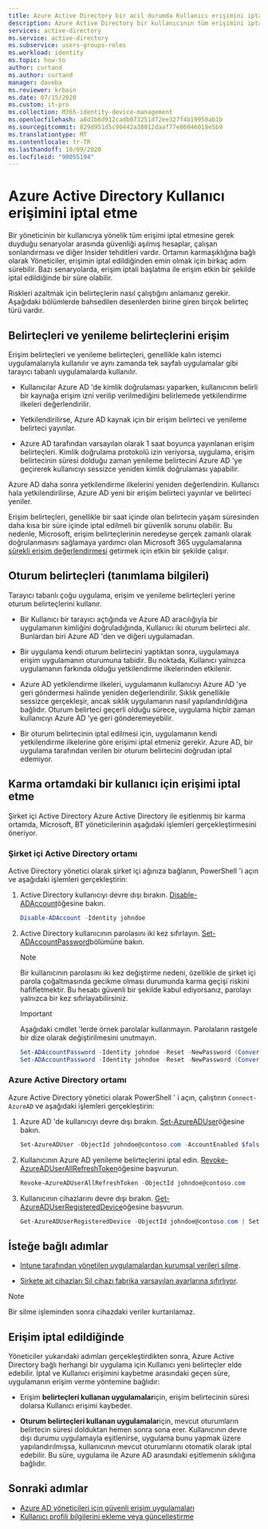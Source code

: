 ```yaml
---
title: Azure Active Directory bir acil durumda Kullanıcı erişimini iptal etme | Microsoft Docs
description: Azure Active Directory bir kullanıcının tüm erişimini iptal etme
services: active-directory
ms.service: active-directory
ms.subservice: users-groups-roles
ms.workload: identity
ms.topic: how-to
author: curtand
ms.author: curtand
manager: daveba
ms.reviewer: krbain
ms.date: 07/15/2020
ms.custom: it-pro
ms.collection: M365-identity-device-management
ms.openlocfilehash: a8d1b6d912cadb073251d72ee327f4b19950ab1b
ms.sourcegitcommit: 829d951d5c90442a38012daaf77e86046018e5b9
ms.translationtype: MT
ms.contentlocale: tr-TR
ms.lasthandoff: 10/09/2020
ms.locfileid: "90055194"
---
```

# <a name="revoke-user-access-in-azure-active-directory"></a>Azure Active Directory Kullanıcı erişimini iptal etme

Bir yöneticinin bir kullanıcıya yönelik tüm erişimi iptal etmesine gerek duyduğu senaryolar arasında güvenliği aşılmış hesaplar, çalışan sonlandırması ve diğer Insider tehditleri vardır. Ortamın karmaşıklığına bağlı olarak Yöneticiler, erişimin iptal edildiğinden emin olmak için birkaç adım sürebilir. Bazı senaryolarda, erişim iptali başlatma ile erişim etkin bir şekilde iptal edildiğinde bir süre olabilir.

Riskleri azaltmak için belirteçlerin nasıl çalıştığını anlamanız gerekir. Aşağıdaki bölümlerde bahsedilen desenlerden birine giren birçok belirteç türü vardır.

## <a name="access-tokens-and-refresh-tokens"></a>Belirteçleri ve yenileme belirteçlerini erişim

Erişim belirteçleri ve yenileme belirteçleri, genellikle kalın istemci uygulamalarıyla kullanılır ve aynı zamanda tek sayfalı uygulamalar gibi tarayıcı tabanlı uygulamalarda kullanılır.

- Kullanıcılar Azure AD 'de kimlik doğrulaması yaparken, kullanıcının belirli bir kaynağa erişim izni verilip verilmediğini belirlemede yetkilendirme ilkeleri değerlendirilir.  

- Yetkilendirilirse, Azure AD kaynak için bir erişim belirteci ve yenileme belirteci yayınlar.  

- Azure AD tarafından varsayılan olarak 1 saat boyunca yayınlanan erişim belirteçleri. Kimlik doğrulama protokolü izin veriyorsa, uygulama, erişim belirtecinin süresi dolduğu zaman yenileme belirtecini Azure AD 'ye geçirerek kullanıcıyı sessizce yeniden kimlik doğrulaması yapabilir.

Azure AD daha sonra yetkilendirme ilkelerini yeniden değerlendirin. Kullanıcı hala yetkilendirilirse, Azure AD yeni bir erişim belirteci yayınlar ve belirteci yeniler.

Erişim belirteçleri, genellikle bir saat içinde olan belirtecin yaşam süresinden daha kısa bir süre içinde iptal edilmeli bir güvenlik sorunu olabilir. Bu nedenle, Microsoft, erişim belirteçlerinin neredeyse gerçek zamanlı olarak doğrulanmasını sağlamaya yardımcı olan Microsoft 365 uygulamalarına [sürekli erişim değerlendirmesi](../conditional-access/concept-continuous-access-evaluation.md) getirmek için etkin bir şekilde çalışır.  

## <a name="session-tokens-cookies"></a>Oturum belirteçleri (tanımlama bilgileri)

Tarayıcı tabanlı çoğu uygulama, erişim ve yenileme belirteçleri yerine oturum belirteçlerini kullanır.  

- Bir Kullanıcı bir tarayıcı açtığında ve Azure AD aracılığıyla bir uygulamanın kimliğini doğruladığında, Kullanıcı iki oturum belirteci alır. Bunlardan biri Azure AD 'den ve diğeri uygulamadan.  

- Bir uygulama kendi oturum belirtecini yaptıktan sonra, uygulamaya erişim uygulamanın oturumuna tabidir. Bu noktada, Kullanıcı yalnızca uygulamanın farkında olduğu yetkilendirme ilkelerinden etkilenir.

- Azure AD yetkilendirme ilkeleri, uygulamanın kullanıcıyı Azure AD 'ye geri göndermesi halinde yeniden değerlendirilir. Sıklık genellikle sessizce gerçekleşir, ancak sıklık uygulamanın nasıl yapılandırıldığına bağlıdır. Oturum belirteci geçerli olduğu sürece, uygulama hiçbir zaman kullanıcıyı Azure AD 'ye geri gönderemeyebilir.

- Bir oturum belirtecinin iptal edilmesi için, uygulamanın kendi yetkilendirme ilkelerine göre erişimi iptal etmeniz gerekir. Azure AD, bir uygulama tarafından verilen bir oturum belirtecini doğrudan iptal edemiyor.  

## <a name="revoke-access-for-a-user-in-the-hybrid-environment"></a>Karma ortamdaki bir kullanıcı için erişimi iptal etme

Şirket içi Active Directory Azure Active Directory ile eşitlenmiş bir karma ortamda, Microsoft, BT yöneticilerinin aşağıdaki işlemleri gerçekleştirmesini öneriyor.  

### <a name="on-premises-active-directory-environment"></a>Şirket içi Active Directory ortamı

Active Directory yönetici olarak şirket içi ağınıza bağlanın, PowerShell 'i açın ve aşağıdaki işlemleri gerçekleştirin:

1. Active Directory kullanıcıyı devre dışı bırakın. [Disable-ADAccount](/powershell/module/addsadministration/disable-adaccount?view=win10-ps)öğesine bakın.

    ```PowerShell
    Disable-ADAccount -Identity johndoe  
    ```

1. Active Directory kullanıcının parolasını iki kez sıfırlayın. [Set-ADAccountPassword](/powershell/module/addsadministration/set-adaccountpassword?view=win10-ps)bölümüne bakın.

    > [!NOTE]
    > Bir kullanıcının parolasını iki kez değiştirme nedeni, özellikle de şirket içi parola çoğaltmasında gecikme olması durumunda karma geçişi riskini hafifletmektir. Bu hesabı güvenli bir şekilde kabul ediyorsanız, parolayı yalnızca bir kez sıfırlayabilirsiniz.

    > [!IMPORTANT] 
    > Aşağıdaki cmdlet 'lerde örnek parolalar kullanmayın. Parolaların rastgele bir dize olarak değiştirilmesini unutmayın.

    ```PowerShell
    Set-ADAccountPassword -Identity johndoe -Reset -NewPassword (ConvertTo-SecureString -AsPlainText "p@ssw0rd1" -Force)
    Set-ADAccountPassword -Identity johndoe -Reset -NewPassword (ConvertTo-SecureString -AsPlainText "p@ssw0rd2" -Force)
    ```

### <a name="azure-active-directory-environment"></a>Azure Active Directory ortamı

Azure Active Directory yönetici olarak PowerShell ' i açın, çalıştırın ``Connect-AzureAD`` ve aşağıdaki işlemleri gerçekleştirin:

1. Azure AD 'de kullanıcıyı devre dışı bırakın. [Set-AzureADUser](/powershell/module/azuread/Set-AzureADUser?view=azureadps-2.0)öğesine bakın.

    ```PowerShell
    Set-AzureADUser -ObjectId johndoe@contoso.com -AccountEnabled $false
    ```
1. Kullanıcının Azure AD yenileme belirteçlerini iptal edin. [Revoke-AzureADUserAllRefreshToken](/powershell/module/azuread/revoke-azureaduserallrefreshtoken?view=azureadps-2.0)öğesine başvurun.

    ```PowerShell
    Revoke-AzureADUserAllRefreshToken -ObjectId johndoe@contoso.com
    ```

1. Kullanıcının cihazlarını devre dışı bırakın. [Get-AzureADUserRegisteredDevice](/powershell/module/azuread/get-azureaduserregistereddevice?view=azureadps-2.0)öğesine başvurun.

    ```PowerShell
    Get-AzureADUserRegisteredDevice -ObjectId johndoe@contoso.com | Set-AzureADDevice -AccountEnabled $false
    ```

## <a name="optional-steps"></a>İsteğe bağlı adımlar

- [Intune tarafından yönetilen uygulamalardan kurumsal verileri silme](/mem/intune/apps/apps-selective-wipe).

- [Şirkete ait cihazları Sil cihazı fabrika varsayılan ayarlarına sıfırlıyor](/mem/intune/remote-actions/devices-wipe).

> [!NOTE]
> Bir silme işleminden sonra cihazdaki veriler kurtarılamaz.

## <a name="when-access-is-revoked"></a>Erişim iptal edildiğinde

Yöneticiler yukarıdaki adımları gerçekleştirdikten sonra, Azure Active Directory bağlı herhangi bir uygulama için Kullanıcı yeni belirteçler elde edebilir. İptal ve Kullanıcı erişimini kaybetme arasındaki geçen süre, uygulamanın erişim verme yöntemine bağlıdır:

- Erişim **belirteçleri kullanan uygulamalar**için, erişim belirtecinin süresi dolarsa Kullanıcı erişimi kaybeder.

- **Oturum belirteçleri kullanan uygulamalar**için, mevcut oturumların belirtecin süresi dolduktan hemen sonra sona erer. Kullanıcının devre dışı durumu uygulamayla eşitlenirse, uygulama bunu yapmak üzere yapılandırılmışsa, kullanıcının mevcut oturumlarını otomatik olarak iptal edebilir.  Bu süre, uygulama ile Azure AD arasındaki eşitlemenin sıklığına bağlıdır.

## <a name="next-steps"></a>Sonraki adımlar

- [Azure AD yöneticileri için güvenli erişim uygulamaları](directory-admin-roles-secure.md)
- [Kullanıcı profili bilgilerini ekleme veya güncelleştirme](../fundamentals/active-directory-users-profile-azure-portal.md)